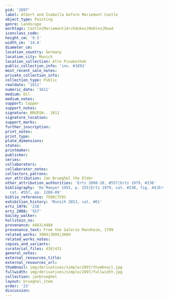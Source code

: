 ```yaml
---
pid: '2897'
label: Albert and Isabella before Mariemont Castle
object_type: Painting
genre: Landscape
worktags: Castle|Mariemont|Archdukes|Nobles|Road
iconclass_code:
height_cm: '9.5'
width_cm: '14.8'
diameter_cm:
location_country: Germany
location_city: Munich
location_collection: Alte Pinakothek
public_collection_info: 'inv. #1893'
most_recent_sale_notes:
private_collection_info:
collection_type: Public
realdate: '1611'
numeric_date: '1611'
medium: Oil
medium_notes:
support: Copper
support_notes:
signature: BRUEGH.. 1611
signature_location:
support_marks:
further_inscription:
print_notes:
print_type:
plate_dimensions:
states:
printmaker:
publisher:
series:
collaborators:
collaborator_notes:
collectors_patrons:
our_attribution: Jan Brueghel the Elder
other_attribution_authorities: 'Ertz 2008-10, #557|Ertz 1979, #238'
bibliography: 'De Maeyer 1955, p. 155|Ertz 1979, cat. #238, fig. 44|Ertz 2008-10,
  cat. #557, pp. 1208-09'
biblio_reference: 7590|7591
exhibition_history: 'Munich 2013, cat. #61'
ertz_1979: '238'
ertz_2008: '557'
bailey_walker:
hollstein_no:
provenance: 4483|4484
provenance_text: From the Galerie Mannheim, 1799
related_works: 3904|3695|3609
related_works_notes:
copies_and_variants:
curatorial_files: 430|431
general_notes:
external_resources_title:
external_resources_url:
thumbnail: img/derivatives/simple/2897/thumbnail.jpg
fullwidth: img/derivatives/simple/2897/fullwidth.jpg
collection: janbrueghel
layout: brueghel_item
order: '23'
discussion:
---
```

